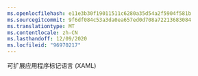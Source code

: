 ```yaml
---
ms.openlocfilehash: e11e3b30f19011511c6280a35d54a2f5904f581b
ms.sourcegitcommit: 9f6df084c53a3da0ea657ed0d708a72213683084
ms.translationtype: MT
ms.contentlocale: zh-CN
ms.lasthandoff: 12/09/2020
ms.locfileid: "96970217"
---
```

可扩展应用程序标记语言 (XAML)
